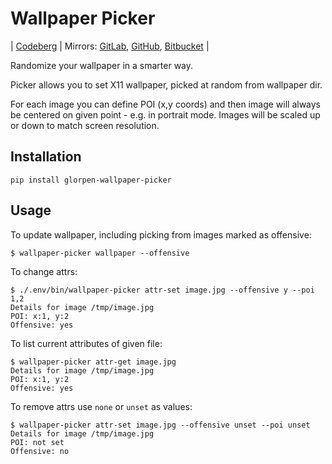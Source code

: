 # Wallpaper Picker

| [Codeberg](https://codeberg.org/glorpen/wallpaper-picker)
| Mirrors:
    [GitLab](https://gitlab.com/glorpen/wallpaper-picker),
    [GitHub](https://github.com/glorpen/wallpaper-picker),
    [Bitbucket](https://bitbucket.org/glorpen/wallpaper-picker)
|

Randomize your wallpaper in a smarter way.

Picker allows you to set X11 wallpaper, picked at random from wallpaper dir.

For each image you can define POI (x,y coords) and then image will always be centered on given point - e.g. in portrait mode. 
Images will be scaled up or down to match screen resolution.

## Installation

```shell
pip install glorpen-wallpaper-picker
```

## Usage

To update wallpaper, including picking from images marked as offensive:

```
$ wallpaper-picker wallpaper --offensive
```

To change attrs:

```
$ ./.env/bin/wallpaper-picker attr-set image.jpg --offensive y --poi 1,2
Details for image /tmp/image.jpg
POI: x:1, y:2
Offensive: yes
```


To list current attributes of given file:

```
$ wallpaper-picker attr-get image.jpg
Details for image /tmp/image.jpg
POI: x:1, y:2
Offensive: yes
```

To remove attrs use `none` or `unset` as values:

```
$ wallpaper-picker attr-set image.jpg --offensive unset --poi unset
Details for image /tmp/image.jpg
POI: not set
Offensive: no
```
